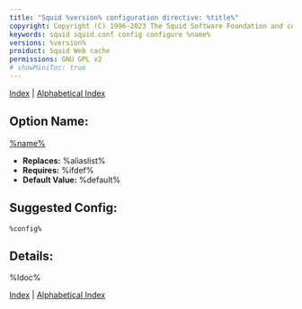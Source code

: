 ```yaml
---
title: "Squid %version% configuration directive: %title%"
copyright: Copyright (C) 1996-2023 The Squid Software Foundation and contributors
keywords: squid squid.conf config configure %name%
versions: %version%
proiduct: Squid Web cache
permissions: GNU GPL v2
# showMiniToc: true
---
```

[Index](%toc_link%) | [Alphabetical Index](%alpha_link%)

## Option Name:
[%name%](#%name%)
 * **Replaces:** %aliaslist%
 * **Requires:** %ifdef%
 * **Default Value:** %default%

## Suggested Config:
```plaintext
%config%
```

## Details:

%ldoc%


[Index](%toc_link%) | [Alphabetical Index](%alpha_link%)

